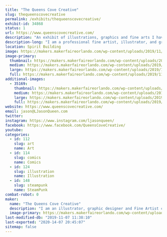 ```yaml
---
title: "The Queens Cove Creative"
slug: thequeenscovecreative
permalink: /exhibits/thequeenscovecreative/
exhibit-id: 34868
status: 1
url: https://www.queenscovecreative.com/
description: "An exhibit of illustrations, graphics and fine arts I have created. As well as collector cards I create some of which are licensed by Lucasfilm, Nickelodeon, Netflix, and Topps. I will also do live painting/drawing to show my technique and process. "
description-long: "I am a professional fine artist, illustrator, and graphic designer. I have a BFA in Graphic Arts from Marshall University as well as a Masters of Arts in painting and illustration. I work as an independent artist and currently am licensed by Topps where I have had the pleasure of working on multiple cards sets including Star Wars, Stranger Things and Teenage Mutant Ninja Turtles. My work is a mix of traditional subject matter with modern technology. I sell a mix of traditional watercolors, oils, and marker as well as computer-created prints. Most recently I have had work selected by Netflix to be featured in the upcoming Art of Stranger Things artbook that will be released October 15th."
location: Spirit Building
image: https://makers.makerfaireorlando.com/wp-content/uploads/2019/11/MakersFaireprofl-1.jpg
image-primary:
  thumbnail: https://makers.makerfaireorlando.com/wp-content/uploads/2019/11/MakersFaireprofl-1-150x150.jpg
  medium: https://makers.makerfaireorlando.com/wp-content/uploads/2019/11/MakersFaireprofl-1-237x300.jpg
  large: https://makers.makerfaireorlando.com/wp-content/uploads/2019/11/MakersFaireprofl-1.jpg
  full: https://makers.makerfaireorlando.com/wp-content/uploads/2019/11/MakersFaireprofl-1.jpg
additional-images:
  - 35169:
    thumbnail: https://makers.makerfaireorlando.com/wp-content/uploads/2019/07/64897910_10157551402061052_3075220305040375808_o-150x150.jpg
    medium: https://makers.makerfaireorlando.com/wp-content/uploads/2019/07/64897910_10157551402061052_3075220305040375808_o-300x146.jpg
    large: https://makers.makerfaireorlando.com/wp-content/uploads/2019/07/64897910_10157551402061052_3075220305040375808_o-1024x498.jpg
    full: https://makers.makerfaireorlando.com/wp-content/uploads/2019/07/64897910_10157551402061052_3075220305040375808_o.jpg
website: https://www.queenscovecreative.com/
email: jason@LJasonQueen.com
twitter: 
instagram: https://www.instagram.com/ljasonqueen/
facebook: https://www.facebook.com/QueensCoveCreative/
youtube: 
categories:
  - id: 112
    slug: art
    name: Art
  - id: 114
    slug: comics
    name: Comics
  - id: 124
    slug: illustration
    name: Illustration
  - id: 148
    slug: steampunk
    name: SteamPunk
combat-robot: 0
maker:
  name: "The Queens Cove Creative"
  description: "I am an illustrator, graphic designer and Fine Artist currently working as a independent artist and recently have had artwork licensed by Lucasfilm, Netflix and Nickelodeon for Topps collector card sets. I'll also be featured in the upcoming official Netflix  \"Stranger Things\" artbook published by penguin publishing and the Printed in Blood company."
  image-primary: https://makers.makerfaireorlando.com/wp-content/uploads/2019/07/FinalQueensCovelogo.jpg
last-modified-db: "2019-11-07 11:38:10"
last-exported: "2020-14-07 20:45:07"
sitemap: false
---
```

